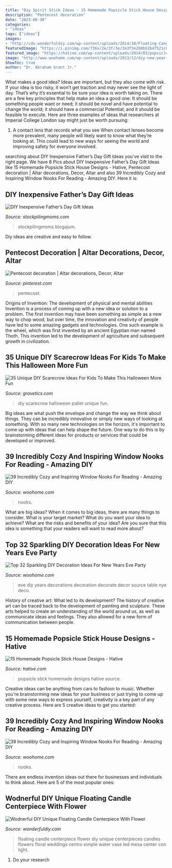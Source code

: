 ```yaml
---
title: "Diy Spirit Stick Ideas - 15 Homemade Popsicle Stick House Designs"
description: "Pentecost decoration"
date: "2023-08-30"
categories:
- "ideas"
tags: ["ideas"]
images:
- "http://cdn.wonderfuldiy.com/wp-content/uploads/2014/10/Floating-Candle-Centerpiece-With-Flower12.jpg"
featuredImage: "https://i.pinimg.com/736x/2e/3f/3e/2e3f3e2b0b52b47521c82c66438ddfb7.jpg"
featured_image: "https://hative.com/wp-content/uploads/2014/03/popsicle-stick-house/3-painted-popsicle-stick-house.jpg"
image: "http://www.woohome.com/wp-content/uploads/2013/12/diy-new-year-eve-decorations-39.jpg"
ShowToc: true
author: "Dr. Abraham Grant Jr."
---
```



What makes a good idea?
Ideas are important, but they also come with risk. If your idea is too risky, it won’t get traction and may never see the light of day. That’s why it’s essential to be sure your idea is worth taking on. There are a few key principles that help make an idea a good one: It should be something people want or need; it should be novel and have potential to change the world; it should have a commercial Potential; and it should be feasible to execute. Here are three examples of ideas that researchers at Imperial College London say might just be worth pursuing: 
1. A contact lens that records what you see When contact lenses become more prevalent, many people will likely want to know what they’re looking at. This could lead to new ways for seeing the world and improving safety for everyone involved.

	

		
searching about DIY Inexpensive Father’s Day Gift Ideas you've visit to the right page. We have 8 Pics about DIY Inexpensive Father’s Day Gift Ideas like 15 Homemade Popsicle Stick House Designs - Hative, Pentecost decoration | Altar decorations, Decor, Altar and also 39 Incredibly Cozy and Inspiring Window Nooks For Reading - Amazing DIY. Here it is:
		
    
## DIY Inexpensive Father’s Day Gift Ideas

<img loading=lazy src="https://www.stockpilingmoms.com/wp-content/uploads/2013/06/Fathers-Day-Gift-2.jpg" onerror="this.onerror=null;this.src='https://tse2.mm.bing.net/th?id=OIP.T1ZmV3w0ZBOdZR7AHEYOEgHaJ4&amp;pid=15.1';" alt="DIY Inexpensive Father’s Day Gift Ideas">

_Source: stockpilingmoms.com_

>stockpilingmoms blogajum. 

	

Diy ideas are creative and easy to follow.

    
## Pentecost Decoration | Altar Decorations, Decor, Altar

<img loading=lazy src="https://i.pinimg.com/736x/2e/3f/3e/2e3f3e2b0b52b47521c82c66438ddfb7.jpg" onerror="this.onerror=null;this.src='https://tse2.mm.bing.net/th?id=OIP.Y6sFevTbMhTrCnqwugPWhwHaJ3&amp;pid=15.1';" alt="Pentecost decoration | Altar decorations, Decor, Altar">

_Source: pinterest.com_

>pentecost. 

	

Origins of Invention: The development of physical and mental abilities
Invention is a process of coming up with a new idea or solution to a problem. The first invention may have been something as simple as a new way to chop wood, but over time, the innovation and creativity of people have led to some amazing gadgets and technologies. One such example is the wheel, which was first invented by an ancient Egyptian man named Thoth. This invention led to the development of agriculture and subsequent growth in civilization.

    
## 35 Unique DIY Scarecrow Ideas For Kids To Make This Halloween More Fun

<img loading=lazy src="http://www.gravetics.com/wp-content/uploads/2017/07/DIY-Pallet-Scarcrow.jpg" onerror="this.onerror=null;this.src='https://tse4.mm.bing.net/th?id=OIP.vS7fFnO4E-OkOofH3C294QHaJ4&amp;pid=15.1';" alt="35 Unique DIY Scarecrow Ideas For Kids To Make This Halloween More Fun">

_Source: gravetics.com_

>diy scarecrow halloween pallet unique fun. 

	

Big ideas are what push the envelope and change the way we think about things. They can be incredibly innovative or simply new ways of looking at something. With so many new technologies on the horizon, it's important to come up with ideas that can help shape the future. One way to do this is by brainstorming different ideas for products or services that could be developed or improved.

    
## 39 Incredibly Cozy And Inspiring Window Nooks For Reading - Amazing DIY

<img loading=lazy src="https://www.woohome.com/wp-content/uploads/2013/10/Inspiring-Window-Reading-Nook-20.jpg" onerror="this.onerror=null;this.src='https://tse1.mm.bing.net/th?id=OIP.CBXTc2XpnrEMKkF3laQtxAHaKN&amp;pid=15.1';" alt="39 Incredibly Cozy and Inspiring Window Nooks For Reading - Amazing DIY">

_Source: woohome.com_

>nooks. 

	

What are big ideas?
When it comes to big ideas, there are many things to consider. What is your target market? What do you want your idea to achieve? What are the risks and benefits of your idea? Are you sure that this idea is something that your readers will want to read more about?

    
## Top 32 Sparkling DIY Decoration Ideas For New Years Eve Party

<img loading=lazy src="http://www.woohome.com/wp-content/uploads/2013/12/diy-new-year-eve-decorations-39.jpg" onerror="this.onerror=null;this.src='https://tse1.mm.bing.net/th?id=OIP.WEy9B172XC4va2btJfAnTQHaLH&amp;pid=15.1';" alt="Top 32 Sparkling DIY Decoration Ideas For New Years Eve Party">

_Source: woohome.com_

>eve diy years decorations decoration decorate decor source table nye deco. 

	

History of creative art: What led to its development?
The history of creative art can be traced back to the development of painting and sculpture. These arts helped to create an understanding of the world around us, as well as communicate ideas and feelings. They also allowed for a new form of communication between people.

    
## 15 Homemade Popsicle Stick House Designs - Hative

<img loading=lazy src="https://hative.com/wp-content/uploads/2014/03/popsicle-stick-house/3-painted-popsicle-stick-house.jpg" onerror="this.onerror=null;this.src='https://tse2.mm.bing.net/th?id=OIP.ENYPj9Y_pi11V1xWDBQExgHaLD&amp;pid=15.1';" alt="15 Homemade Popsicle Stick House Designs - Hative">

_Source: hative.com_

>popsicle stick homemade designs hative source. 

	

Creative ideas can be anything from cars to fashion to music. Whether you're brainstorming new ideas for your business or just trying to come up with some new ways to express yourself, creativity is a key part of any creative process. Here are 5 creative ideas to get you started:

    
## 39 Incredibly Cozy And Inspiring Window Nooks For Reading - Amazing DIY

<img loading=lazy src="https://www.woohome.com/wp-content/uploads/2013/10/Inspiring-Window-Reading-Nook-13.jpg" onerror="this.onerror=null;this.src='https://tse3.mm.bing.net/th?id=OIP.PP8D9fqOztBXp_tLKg8rzAHaIN&amp;pid=15.1';" alt="39 Incredibly Cozy and Inspiring Window Nooks For Reading - Amazing DIY">

_Source: woohome.com_

>nooks. 

	

There are endless invention ideas out there for businesses and individuals to think about. Here are 5 of the most popular ones:

    
## Wodnerful DIY Unique Floating Candle Centerpiece With Flower

<img loading=lazy src="http://cdn.wonderfuldiy.com/wp-content/uploads/2014/10/Floating-Candle-Centerpiece-With-Flower12.jpg" onerror="this.onerror=null;this.src='https://tse2.mm.bing.net/th?id=OIP.PTLYgHfPVnnmvLzp0xU3qwHaJ4&amp;pid=15.1';" alt="Wodnerful DIY Unique Floating Candle Centerpiece With Flower">

_Source: wonderfuldiy.com_

>floating candle centerpiece flower diy unique centerpieces candles flowers floral weddings centro simple water vase led mesa center con light. 

	

1. Do your research


